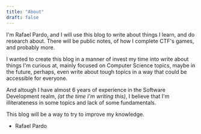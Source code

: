 ```yaml
---
title: "About"
draft: false
---
```

I'm Rafael Pardo, and I will use this blog to write about things I
learn, and do research about. There will be public notes, of how I
complete CTF's games, and probably more.

I wanted to create this blog in a manner of invest my time into write
about things I'm curious at, mainly focused on Computer Science topics,
maybe in the future, perhaps, even write about tough topics in a way
that could be accessible for everyone.

And altough I have almost 6 years of experience in the Software
Development realm, *(at the time I'm writing this)*, I believe that I'm
illiterateness in some topics and lack of some fundamentals. 

This blog will be a way to try to improve my knowledge.

- Rafael Pardo
